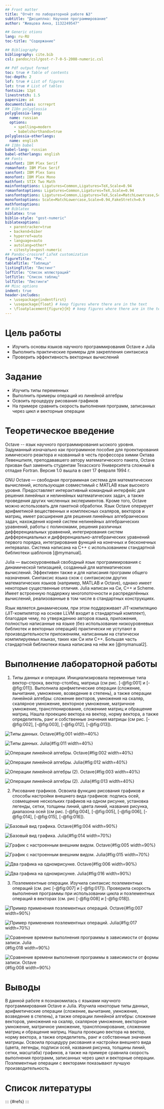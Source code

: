 ```yaml
---
## Front matter
title: "Отчёт по лабораторной работе №3"
subtitle: "Дисциплна: Научное программирование"
author: "Живцова Анна, 1132249547"

## Generic otions
lang: ru-RU
toc-title: "Содержание"

## Bibliography
bibliography: cite.bib
csl: pandoc/csl/gost-r-7-0-5-2008-numeric.csl

## Pdf output format
toc: true # Table of contents
toc-depth: 2
lof: true # List of figures
lot: true # List of tables
fontsize: 12pt
linestretch: 1.5
papersize: a4
documentclass: scrreprt
## I18n polyglossia
polyglossia-lang:
  name: russian
  options:
	- spelling=modern
	- babelshorthands=true
polyglossia-otherlangs:
  name: english
## I18n babel
babel-lang: russian
babel-otherlangs: english
## Fonts
mainfont: IBM Plex Serif
romanfont: IBM Plex Serif
sansfont: IBM Plex Sans
monofont: IBM Plex Mono
mathfont: STIX Two Math
mainfontoptions: Ligatures=Common,Ligatures=TeX,Scale=0.94
romanfontoptions: Ligatures=Common,Ligatures=TeX,Scale=0.94
sansfontoptions: Ligatures=Common,Ligatures=TeX,Scale=MatchLowercase,Scale=0.94
monofontoptions: Scale=MatchLowercase,Scale=0.94,FakeStretch=0.9
mathfontoptions:
## Biblatex
biblatex: true
biblio-style: "gost-numeric"
biblatexoptions:
  - parentracker=true
  - backend=biber
  - hyperref=auto
  - language=auto
  - autolang=other*
  - citestyle=gost-numeric
## Pandoc-crossref LaTeX customization
figureTitle: "Рис."
tableTitle: "Таблица"
listingTitle: "Листинг"
lofTitle: "Список иллюстраций"
lotTitle: "Список таблиц"
lolTitle: "Листинги"
## Misc options
indent: true
header-includes:
  - \usepackage{indentfirst}
  - \usepackage{float} # keep figures where there are in the text
  - \floatplacement{figure}{H} # keep figures where there are in the text
---
```


# Цель работы

- Изучить основы языков научного программирования Octave и Julia   
- Выполнить практические примеры для закрепления синтаксиса    
- Проверить эффективность векторных вычислений    

# Задание

- Изучить типы переменных
- Выполнить примеры операций из линейной алгебры
- Освоить процедуру рисования графиков
- На примере сравнить скорость выполнения программ, записанных через цикл и векторные операции         

# Теоретическое введение

Octave -- язык научного программирования ысокого уровня. Задуманный изначально как программное пособие для проектирования химического реактора и названный в честь профессора химии Октава Левеншпиля, преподававшего автору математического пакета, Octave призван был заменить студентам Техасского Университета сложный в отладке Fortran. Версия 1.0 вышла в свет 17 февраля 1994 г. 

GNU Octave — свободная программная система для математических вычислений, использующая совместимый с MATLAB язык высокого уровня. Предоставляет интерактивный командный интерфейс для решения линейных и нелинейных математических задач, а также проведения других численных экспериментов. Кроме того, Octave можно использовать для пакетной обработки. Язык Octave оперирует арифметикой вещественных и комплексных скаляров, векторов и матриц, имеет расширения для решения линейных алгебраических задач, нахождения корней систем нелинейных алгебраических уравнений, работы с полиномами, решения различных дифференциальных уравнений, интегрирования систем дифференциальных и дифференциально-алгебраических уравнений первого порядка, интегрирования функций на конечных и бесконечных интервалах. Система написана на C++ с использованием стандартной библиотеки шаблонов [@mymanual].

Julia — высокоуровневый свободный язык программирования с динамической типизацией, созданный для математических вычислений. Эффективен также и для написания программ общего назначения. Синтаксис языка схож с синтаксисом других математических языков (например, MATLAB и Octave), однако имеет некоторые существенные отличия. Julia написан на Си, C++ и Scheme. Имеет встроенную поддержку многопоточности и распределённых вычислений, реализованные в том числе в стандартных конструкциях.

Язык является динамическим, при этом поддерживает JIT-компиляцию (JIT-компилятор на основе LLVM входит в стандартный комплект), благодаря чему, по утверждению авторов языка, приложения, полностью написанные на языке (без использование низкоуровневых библиотек и векторных операций) практически не уступают в производительности приложениям, написанным на статически компилируемых языках, таких как Си или C++. Большая часть стандартной библиотеки языка написана на нём же [@mymanual2].

# Выполнение лабораторной работы

1. Типы данных и операции. Инициализировала переменные типа вектор-строка, вектор-столбец, матрица (см рис. [-@fig:001] и  [-@fig:011]). Выполнила арифметические операции (сложение, вычитание, умножение, возведение в степень), а также операции линейной алгебры: сложение векторов, умножения на скаляр, скалярное умножение, векторное умножение, матричное умножение, трансппонирование, сложениие матриц и обращение матриц. Нашла проекцию вектора на вектор, норму вектора, а также определитель, ранг и собственные значения матрицы (см рис. [-@fig:002], [-@fig:003], [-@fig:012], [-@fig:013]). 

![Типы данных. Octave](image/001.jpg){#fig:001 width=40%}

![Типы данных. Julia](image/011.jpg){#fig:011 width=40%}

![Операции линейной алгебры. Octave](image/002.jpg){#fig:002 width=40%}

![Операции линейной алгебры. Julia](image/012.jpg){#fig:012 width=40%}

![Операции линейной алгебры (2). Octave](image/003.jpg){#fig:003 width=40%}

![Операции линейной алгебры (2). Julia](image/013.jpg){#fig:013 width=40%}

2. Рисование графиков. Освоила функцию рисования графиков и способы настройки внешнего вида графиков: подпись осей, совмещение нескольких графиков на одном рисунке, установка легенды, сетки, толщины линий, цвета линий, названия рисунка, диапазона осей (см рис. [-@fig:004], [-@fig:005], [-@fig:006], [-@fig:014], [-@fig:015], [-@fig:016]).

![Базовый вид графика. Octave](image/004.jpg){#fig:004 width=90%}

![Базовый вид графика. Julia](image/014.jpg){#fig:014 width=70%}

![График с настроенным внешним видом. Octave](image/005.jpg){#fig:005 width=90%}

![График с настроенным внешним видом. Julia](image/015.jpg){#fig:015 width=70%}

![Два графика на одномрисунке. Octave](image/006.jpg){#fig:006 width=90%}

![Два графика на одномрисунке. Julia](image/016.jpg){#fig:016 width=90%}

3. Поэлемеентные операции. Изучила синтаксис поэлементных операций (см. рис [-@fig:007] и [-@fig:017]). Проверила скорость выполнения программы при использовании цикла и поэлементных операций в векторах (см. рис [-@fig:008] и [-@fig:018]). 

![Пример применения поэлементных операций. Octave](image/007.jpg){#fig:007 width=90%}

![Пример применения поэлементных операций. Julia](image/017.jpg){#fig:017 width=70%}

![Сравнение времени выполнения программы в зависимости от формы записи. Julia](image/018.jpg){#fig:018 width=90%}

![Сравнение времени выполнения программы в зависимости от формы записи. Octave](image/008.jpg){#fig:008 width=90%}

# Выводы

В данной работе я познакомилась с языками научного программирования Octave и Julia.  Изучила некоторые типы данных, арифметические операции (сложение, вычитание, умножение, возведение в степень), а также операции линейной алгебры: сложение векторов, умножения на скаляр, скалярное умножение, векторное умножение, матричное умножение, трансппонирование, сложениие матриц и обращение матриц. Нашла проекцию вектора на вектор, норму вектора, а также определитель, ранг и собственные значения матрицы. Освоила процедуру рисования и настройки внешнего вида (цвета, легенды, подписи осей, названия рисунка, толщины линий, сетки, масштаба) графиков, а также на примере сравнила скорость выполнения программ, записанных через цикл и векторные операции. Поэлементные операции с векторами показывают лучшую производительность. 

# Список литературы

::: {#refs}
:::
